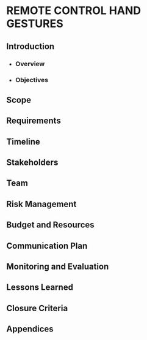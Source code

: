 # REMOTE CONTROL HAND GESTURES

## Introduction

- ### Overview

- ### Objectives

## Scope

## Requirements

## Timeline

## Stakeholders

## Team

## Risk Management

## Budget and Resources

## Communication Plan

## Monitoring and Evaluation

## Lessons Learned

## Closure Criteria

## Appendices